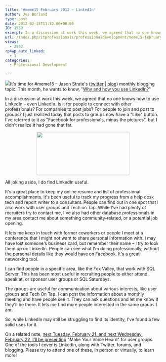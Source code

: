 ```yaml
---
title: '#meme15 February 2012 – LinkedIn'
author: Jes Borland
type: post
date: 2012-02-15T11:52:00+00:00
ID: 1533
excerpt: In a discussion at work this week, we agreed that no one knows how to use LinkedIn – even LinkedIn.
url: /index.php/itprofessionals/professionaldevelopment/meme15-february-2012-linkedin/
views:
  - 2952
rp4wp_auto_linked:
  - 1
categories:
  - Professional Development

---
```

![][1]It's time for #meme15 – Jason Strate's ([twitter][2] | [blog][3]) monthly blogging topic. This month, he wants to know, "[Why and how you use LinkedIn?][4]" 

In a discussion at work this week, we agreed that no one knows how to use LinkedIn – even LinkedIn. Is it for people to connect with other professionals? For companies to post jobs? For people to join and post to groups? I just realized today that posts to groups now have a "Like" button. I've referred to it as "Facebook for professionals, minus the pictures", but I didn't realize it had gone that far. 

<p align="center">
  <img src="http://graphics8.nytimes.com/images/2008/05/07/science/platypus.span.600.jpg" width="300" height="140" alt="" title="It's like a platypus - it couldn't figure out what it was" />
</p>

All joking aside, I do find LinkedIn useful. 

It's a great place to keep my online resume and list of professional accomplishments. It's been useful to track my progress from a help desk tech and report writer to a consultant. People can find out in one spot that I also work with user groups and Tech on Tap. While I've had plenty of recruiters try to contact me, I've also had other database professionals in my area contact me about something community-related, or a potential job opening. 

It lets me keep in touch with former coworkers or people I meet at a conference that I might not want to share personal information with. I may have lost someone's business card, but remember their name – I try to look them up on LinkedIn. People can see what I'm doing professionally, without the personal details like they would have on Facebook. It's a great networking tool. 

I can find people in a specific area, like the Fox Valley, that work with SQL Server. This has been most useful in recruiting people to either attend, speak at, or sponsor user groups or SQL Saturdays. 

The groups are useful for communication about various interests, like user groups and Tech On Tap. I can post the information about a monthly meeting and have people see it. They can ask questions and let me know if they'll be there. It lets me find more people interested in the same groups I am. 

So, while LinkedIn may still be struggling to find its identity, I've found a few solid uses for it. 

On a related note, [next Tuesday, February 21, and next Wednesday, February 22, I'll be presenting][5] "Make Your Voice Heard" for user groups. One of the tools I cover is LinkedIn, along with Twitter, forums, and blogging. Please try to attend one of these, in person or virtually, to learn more!

 [1]: /wp-content/uploads/blogs/ITProfessionals/-16.png?mtime=1329313898 ""
 [2]: http://twitter.com/stratesql
 [3]: http://www.jasonstrate.com/
 [4]: http://www.jasonstrate.com/2012/02/february-meme15-assignment/
 [5]: /index.php/ITProfessionals/ProfessionalDevelopment/february-2012-presentations